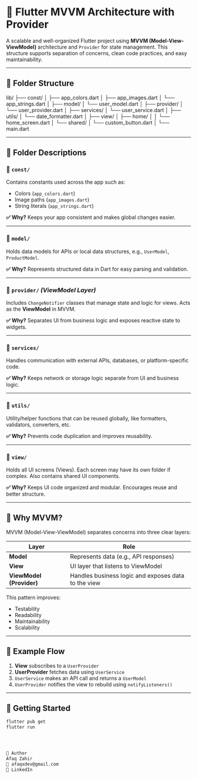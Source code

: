 
# 🧱 Flutter MVVM Architecture with Provider

A scalable and well-organized Flutter project using **MVVM (Model-View-ViewModel)** architecture and `Provider` for state management. This structure supports separation of concerns, clean code practices, and easy maintainability.


---

## 📂 Folder Structure



lib/
├── const/
│   ├── app_colors.dart
│   ├── app_images.dart
│   └── app_strings.dart
│
├── model/
│   └── user_model.dart
│
├── provider/
│   └── user_provider.dart
│
├── services/
│   └── user_service.dart
│
├── utils/
│   └── date_formatter.dart
│
├── view/
│   ├── home/
│   │   └── home_screen.dart
│   └── shared/
│       └── custom_button.dart
│
└── main.dart




---

## 📁 Folder Descriptions

### 🔸 `const/`
Contains constants used across the app such as:
- Colors (`app_colors.dart`)
- Image paths (`app_images.dart`)
- String literals (`app_strings.dart`)

**✅ Why?** Keeps your app consistent and makes global changes easier.

---

### 🔸 `model/`
Holds data models for APIs or local data structures, e.g., `UserModel`, `ProductModel`.

**✅ Why?** Represents structured data in Dart for easy parsing and validation.

---

### 🔸 `provider/` *(ViewModel Layer)*
Includes `ChangeNotifier` classes that manage state and logic for views. Acts as the **ViewModel** in MVVM.

**✅ Why?** Separates UI from business logic and exposes reactive state to widgets.

---

### 🔸 `services/`
Handles communication with external APIs, databases, or platform-specific code.

**✅ Why?** Keeps network or storage logic separate from UI and business logic.

---

### 🔸 `utils/`
Utility/helper functions that can be reused globally, like formatters, validators, converters, etc.

**✅ Why?** Prevents code duplication and improves reusability.

---

### 🔸 `view/`
Holds all UI screens (Views). Each screen may have its own folder if complex. Also contains shared UI components.

**✅ Why?** Keeps UI code organized and modular. Encourages reuse and better structure.

---

## 🧠 Why MVVM?

MVVM (Model-View-ViewModel) separates concerns into three clear layers:

| Layer       | Role |
|-------------|------|
| **Model**   | Represents data (e.g., API responses) |
| **View**    | UI layer that listens to ViewModel |
| **ViewModel (Provider)** | Handles business logic and exposes data to the view |

This pattern improves:
- Testability
- Readability
- Maintainability
- Scalability

---

## 🧪 Example Flow

1. **View** subscribes to a `UserProvider`
2. **UserProvider** fetches data using `UserService`
3. `UserService` makes an API call and returns a `UserModel`
4. `UserProvider` notifies the view to rebuild using `notifyListeners()`

---

## 🚀 Getting Started

```bash
flutter pub get
flutter run




👤 Author
Afaq Zahir
📧 afaqxdev@gmail.com
🔗 LinkedIn

